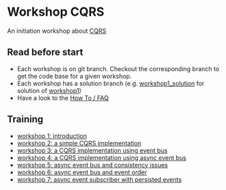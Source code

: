 # Workshop CQRS

An initiation workshop about [CQRS](https://martinfowler.com/bliki/CQRS.html)

## Read before start
* Each workshop is on git branch. Checkout the corresponding branch to get the code base for a given workshop.
* Each workshop has a solution branch (e.g. [workshop1_solution](https://gitlab.soat.fr/bruno.doolaeghe/cqrs-workshop/blob/workshop1_solution) for solution of [workshop1](https://gitlab.soat.fr/bruno.doolaeghe/cqrs-workshop/blob/workshop1))
* Have a look to the [How To / FAQ](HOWTO.md)

## Training
* [workshop 1: introduction](../workshop1/workshop1-introduction.md) 
* [workshop 2: a simple CQRS implementation](https://gitlab.soat.fr/bruno.doolaeghe/cqrs-workshop/blob/workshop2/workshop2-simple-cqrs.md)
* [workshop 3: a CQRS implementation using event bus](https://gitlab.soat.fr/bruno.doolaeghe/cqrs-workshop/blob/workshop3/workshop3-cqrs-event-driven.md)
* [workshop 4: a CQRS implementation using async event bus](https://gitlab.soat.fr/bruno.doolaeghe/cqrs-workshop/blob/workshop4/workshop4-cqrs-event-driven-async.md )
* [workshop 5: async event bus and consistency issues](https://gitlab.soat.fr/bruno.doolaeghe/cqrs-workshop/blob/workshop5/workshop5-consistent-async-consumer.md)
* [workshop 6: async event bus and event order](https://gitlab.soat.fr/bruno.doolaeghe/cqrs-workshop/blob/workshop6/workshop6-ordering.md)
* [workshop 7: async event subscriber with persisted events](https://gitlab.soat.fr/bruno.doolaeghe/cqrs-workshop/blob/workshop7/workshop7-persistent-event-queue.md)

